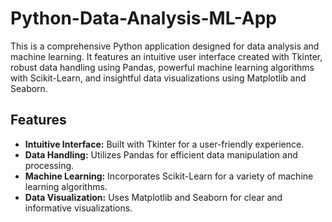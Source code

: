 # Python-Data-Analysis-ML-App

This is a comprehensive Python application designed for data analysis and machine learning. It features an intuitive user interface created with Tkinter, robust data handling using Pandas, powerful machine learning algorithms with Scikit-Learn, and insightful data visualizations using Matplotlib and Seaborn.

## Features
- **Intuitive Interface:** Built with Tkinter for a user-friendly experience.
- **Data Handling:** Utilizes Pandas for efficient data manipulation and processing.
- **Machine Learning:** Incorporates Scikit-Learn for a variety of machine learning algorithms.
- **Data Visualization:** Uses Matplotlib and Seaborn for clear and informative visualizations.
